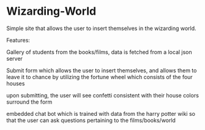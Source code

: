 # Wizarding-World 

Simple site that allows the user to insert themselves in the wizarding world. 

Features: 

Gallery of students from the books/films, data is fetched from a local json server 

Submit form which allows the user to insert themselves, and allows them to leave it to chance by utilizing the fortune wheel which consists of the four houses 

upon submitting, the user will see confetti consistent with their house colors surround the form 

embedded chat bot which is trained with data from the harry potter wiki so that the user can ask questions pertaining to the films/books/world 

